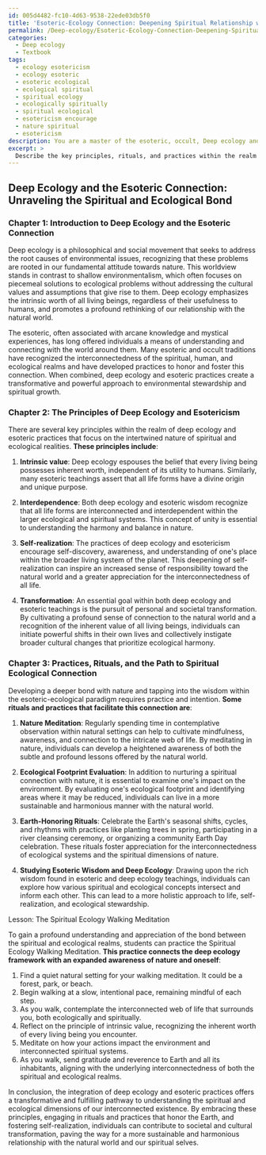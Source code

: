 ```yaml
---
id: 005d4482-fc10-4d63-9538-22ede03db5f0
title: 'Esoteric-Ecology Connection: Deepening Spiritual Relationship with Nature'
permalink: /Deep-ecology/Esoteric-Ecology-Connection-Deepening-Spiritual-Relationship-with-Nature/
categories:
  - Deep ecology
  - Textbook
tags:
  - ecology esotericism
  - ecology esoteric
  - esoteric ecological
  - ecological spiritual
  - spiritual ecology
  - ecologically spiritually
  - spiritual ecological
  - esotericism encourage
  - nature spiritual
  - esotericism
description: You are a master of the esoteric, occult, Deep ecology and education, you have written many textbooks on the subject in ways that provide students with rich and deep understanding of the subject. You are being asked to write textbook-like sections on a topic and you do it with full context, explainability, and reliability in accuracy to the true facts of the topic at hand, in a textbook style that a student would easily be able to learn from, in a rich, engaging, and contextual way. Always include relevant context (such as formulas and history), related concepts, and in a way that someone can gain deep insights from.
excerpt: > 
  Describe the key principles, rituals, and practices within the realm of the occult and esoteric that focus on the connection and reverence for Deep ecology. Include in this exposition a lesson or ritual that a student can follow to gain a profound understanding and appreciation of the bond between the spiritual and ecological realms central to this specific branch of occultism.
---
```


## Deep Ecology and the Esoteric Connection: Unraveling the Spiritual and Ecological Bond

### Chapter 1: Introduction to Deep Ecology and the Esoteric Connection

Deep ecology is a philosophical and social movement that seeks to address the root causes of environmental issues, recognizing that these problems are rooted in our fundamental attitude towards nature. This worldview stands in contrast to shallow environmentalism, which often focuses on piecemeal solutions to ecological problems without addressing the cultural values and assumptions that give rise to them. Deep ecology emphasizes the intrinsic worth of all living beings, regardless of their usefulness to humans, and promotes a profound rethinking of our relationship with the natural world.

The esoteric, often associated with arcane knowledge and mystical experiences, has long offered individuals a means of understanding and connecting with the world around them. Many esoteric and occult traditions have recognized the interconnectedness of the spiritual, human, and ecological realms and have developed practices to honor and foster this connection. When combined, deep ecology and esoteric practices create a transformative and powerful approach to environmental stewardship and spiritual growth.

### Chapter 2: The Principles of Deep Ecology and Esotericism

There are several key principles within the realm of deep ecology and esoteric practices that focus on the intertwined nature of spiritual and ecological realities. **These principles include**:

1. ****Intrinsic value****: Deep ecology espouses the belief that every living being possesses inherent worth, independent of its utility to humans. Similarly, many esoteric teachings assert that all life forms have a divine origin and unique purpose.

2. ****Interdependence****: Both deep ecology and esoteric wisdom recognize that all life forms are interconnected and interdependent within the larger ecological and spiritual systems. This concept of unity is essential to understanding the harmony and balance in nature.

3. ****Self-realization****: The practices of deep ecology and esotericism encourage self-discovery, awareness, and understanding of one's place within the broader living system of the planet. This deepening of self-realization can inspire an increased sense of responsibility toward the natural world and a greater appreciation for the interconnectedness of all life.

4. ****Transformation****: An essential goal within both deep ecology and esoteric teachings is the pursuit of personal and societal transformation. By cultivating a profound sense of connection to the natural world and a recognition of the inherent value of all living beings, individuals can initiate powerful shifts in their own lives and collectively instigate broader cultural changes that prioritize ecological harmony.

### Chapter 3: Practices, Rituals, and the Path to Spiritual Ecological Connection

Developing a deeper bond with nature and tapping into the wisdom within the esoteric-ecological paradigm requires practice and intention. **Some rituals and practices that facilitate this connection are**:

1. ****Nature Meditation****: Regularly spending time in contemplative observation within natural settings can help to cultivate mindfulness, awareness, and connection to the intricate web of life. By meditating in nature, individuals can develop a heightened awareness of both the subtle and profound lessons offered by the natural world.

2. ****Ecological Footprint Evaluation****: In addition to nurturing a spiritual connection with nature, it is essential to examine one's impact on the environment. By evaluating one's ecological footprint and identifying areas where it may be reduced, individuals can live in a more sustainable and harmonious manner with the natural world.

3. ****Earth-Honoring Rituals****: Celebrate the Earth's seasonal shifts, cycles, and rhythms with practices like planting trees in spring, participating in a river cleansing ceremony, or organizing a community Earth Day celebration. These rituals foster appreciation for the interconnectedness of ecological systems and the spiritual dimensions of nature.

4. ****Studying Esoteric Wisdom and Deep Ecology****: Drawing upon the rich wisdom found in esoteric and deep ecology teachings, individuals can explore how various spiritual and ecological concepts intersect and inform each other. This can lead to a more holistic approach to life, self-realization, and ecological stewardship.

Lesson: The Spiritual Ecology Walking Meditation

To gain a profound understanding and appreciation of the bond between the spiritual and ecological realms, students can practice the Spiritual Ecology Walking Meditation. **This practice connects the deep ecology framework with an expanded awareness of nature and oneself**:

1. Find a quiet natural setting for your walking meditation. It could be a forest, park, or beach.
2. Begin walking at a slow, intentional pace, remaining mindful of each step.
3. As you walk, contemplate the interconnected web of life that surrounds you, both ecologically and spiritually.
4. Reflect on the principle of intrinsic value, recognizing the inherent worth of every living being you encounter.
5. Meditate on how your actions impact the environment and interconnected spiritual systems.
6. As you walk, send gratitude and reverence to Earth and all its inhabitants, aligning with the underlying interconnectedness of both the spiritual and ecological realms.

In conclusion, the integration of deep ecology and esoteric practices offers a transformative and fulfilling pathway to understanding the spiritual and ecological dimensions of our interconnected existence. By embracing these principles, engaging in rituals and practices that honor the Earth, and fostering self-realization, individuals can contribute to societal and cultural transformation, paving the way for a more sustainable and harmonious relationship with the natural world and our spiritual selves.
